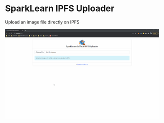 # SparkLearn IPFS Uploader

Upload an image file directly on IPFS

![Demo](https://github.com/sparklearnedtech/sparklearn-ipfs-uploader/blob/main/src/images/sparklearn-ipfs-uploader.gif)
